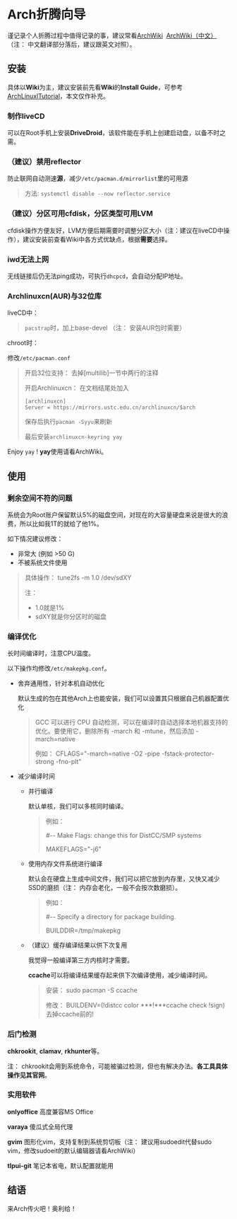 # Arch折腾向导

谨记录个人折腾过程中值得记录的事，建议常看[ArchWiki](https://wiki.archlinux.org)&nbsp;&nbsp;[ArchWiki（中文）](https://wiki.archlinux.org/title/Main_page_(%E7%AE%80%E4%BD%93%E4%B8%AD%E6%96%87))（注： 中文翻译部分落后，建议跟英文对照）。

## 安装

具体以**Wiki**为主，建议安装前先看**Wiki**的**Install Guide**，可参考[ArchLinuxlTutorial](https://archlinuxstudio.github.io/ArchLinuxTutorial/)，本文仅作补充。

### 制作liveCD
    
可以在Root手机上安装**DriveDroid**，该软件能在手机上创建启动盘，以备不时之需。

### （建议）禁用reflector

防止联网自动测速**源**，减少```/etc/pacman.d/mirrorlist```里的可用源
>方法: ```systemctl disable --now reflector.service```

### （建议）分区可用cfdisk，分区类型可用LVM

cfdisk操作方便友好，LVM方便后期需要时调整分区大小（注：建议在liveCD中操作），建议安装前查看Wiki中各方式优缺点，根据**需要**选择。

### iwd无法上网

无线链接后仍无法ping成功，可执行```dhcpcd```，会自动分配IP地址。

### Archlinuxcn(AUR)与32位库

liveCD中： 
>```pacstrap```时，加上base-devel  （注： 安装AUR包时需要）

chroot时： 
    
修改```/etc/pacman.conf```
    
>开启32位支持： 去掉\[multilib\]一节中两行的注释
>
>开启Archlinuxcn： 在文档结尾处加入
>
>```
>[archlinuxcn]
>Server = https://mirrors.ustc.edu.cn/archlinuxcn/$arch
>```
>
>保存后执行```pacman -Syyu```来刷新
>
>最后安装```archlinuxcn-keyring yay```
    
Enjoy ```yay``` ! **yay**使用请看ArchWiki。



## 使用

### 剩余空间不符的问题

系统会为Root账户保留默认5%的磁盘空间，对现在的大容量硬盘来说是很大的浪费，所以比如我1T的就给了他1%。

如下情况建议修改：

* 非常大 (例如 >50 G)
* 不被系统文件使用

> 具体操作： tune2fs -m 1.0 /dev/sdXY
>
> 注： 
>   * 1.0就是1%
>   * sdXY就是你分区时的磁盘

### 编译优化

长时间编译时，注意CPU温度。

以下操作均修改```/etc/makepkg.conf```。
    

* 舍弃通用性，针对本机自动优化

    默认生成的包在其他Arch上也能安装，我们可以设置其只根据自己机器配置优化

    >GCC 可以进行 CPU 自动检测，可以在编译时自动选择本地机器支持的优化。要使用它，删除所有 -march 和 -mtune，然后添加 -march=native
    >
    >例如： 
    >CFLAGS="-march=native -O2 -pipe -fstack-protector-strong -fno-plt"

* 减少编译时间

    * 并行编译
        
        默认单核，我们可以多核同时编译。

        >例如： 
        >
        >#-- Make Flags: change this for DistCC/SMP systems
        >
        >MAKEFLAGS="-j6"

    * 使用内存文件系统进行编译

        默认会在硬盘上生成中间文件，我们可以把它放到内存里，又快又减少SSD的磨损（注： 内存会老化，一般不会按次数磨损）。

        >例如： 
        >
        >#-- Specify a directory for package building.
        >
        >BUILDDIR=/tmp/makepkg

    * （建议）缓存编译结果以供下次复用

        我觉得一般编译第三方内核时才需要。

        **ccache**可以将编译结果缓存起来供下次编译使用，减少编译时间。 

        >安装： sudo pacman -S ccache
        >
        >修改： BUILDENV=(!distcc color ***!***ccache check !sign) 去掉ccache前的!

### 后门检测

**chkrookit**, **clamav**, **rkhunter**等。

注： chkrookit会用到系统命令，可能被骗过检测，但也有解决办法。**各工具具体操作见其官网**。

### 实用软件

**onlyoffice** 高度兼容MS Office

**varaya** 傻瓜式全局代理

**gvim** 图形化vim，支持复制到系统剪切板（注： 建议用sudoedit代替sudo vim，修改sudoeit的默认编辑器请看ArchWiki）

**tlpui-git** 笔记本省电，默认配置就能用

## 结语

来Arch传火吧！奥利给！



